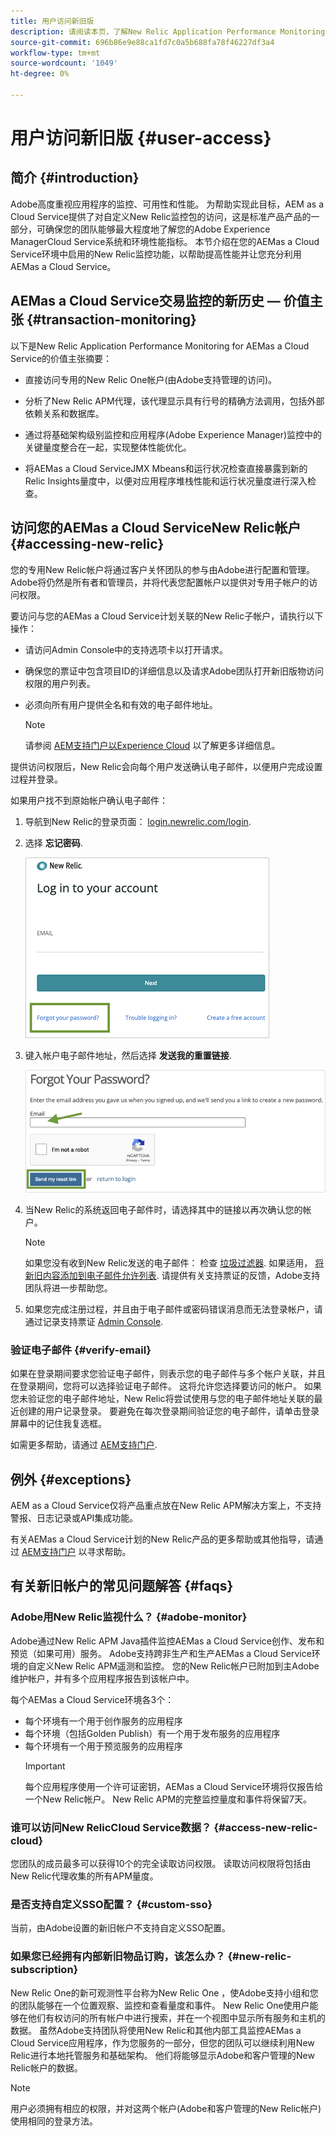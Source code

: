 ```yaml
---
title: 用户访问新旧版
description: 请阅读本页，了解New Relic Application Performance Monitoring for AEMas a Cloud Service
source-git-commit: 696b86e9e88ca1fd7c0a5b688fa78f46227df3a4
workflow-type: tm+mt
source-wordcount: '1049'
ht-degree: 0%

---
```



# 用户访问新旧版 {#user-access}

## 简介 {#introduction}

Adobe高度重视应用程序的监控、可用性和性能。 为帮助实现此目标，AEM as a Cloud Service提供了对自定义New Relic监控包的访问，这是标准产品产品的一部分，可确保您的团队能够最大程度地了解您的Adobe Experience ManagerCloud Service系统和环境性能指标。 本节介绍在您的AEMas a Cloud Service环境中启用的New Relic监控功能，以帮助提高性能并让您充分利用AEMas a Cloud Service。

## AEMas a Cloud Service交易监控的新历史 — 价值主张 {#transaction-monitoring}

以下是New Relic Application Performance Monitoring for AEMas a Cloud Service的价值主张摘要：

* 直接访问专用的New Relic One帐户(由Adobe支持管理的访问)。

* 分析了New Relic APM代理，该代理显示具有行号的精确方法调用，包括外部依赖关系和数据库。

* 通过将基础架构级别监控和应用程序(Adobe Experience Manager)监控中的关键量度整合在一起，实现整体性能优化。

* 将AEMas a Cloud ServiceJMX Mbeans和运行状况检查直接暴露到新的Relic Insights量度中，以便对应用程序堆栈性能和运行状况量度进行深入检查。

## 访问您的AEMas a Cloud ServiceNew Relic帐户 {#accessing-new-relic}

您的专用New Relic帐户将通过客户关怀团队的参与由Adobe进行配置和管理。 Adobe将仍然是所有者和管理员，并将代表您配置帐户以提供对专用子帐户的访问权限。

要访问与您的AEMas a Cloud Service计划关联的New Relic子帐户，请执行以下操作：

* 请访问Admin Console中的支持选项卡以打开请求。
* 确保您的票证中包含项目ID的详细信息以及请求Adobe团队打开新旧版物访问权限的用户列表。
* 必须向所有用户提供全名和有效的电子邮件地址。

   >[!NOTE]
   >请参阅 [AEM支持门户以Experience Cloud](https://helpx.adobe.com/enterprise/using/support-for-experience-cloud.html) 以了解更多详细信息。

提供访问权限后，New Relic会向每个用户发送确认电子邮件，以便用户完成设置过程并登录。

如果用户找不到原始帐户确认电子邮件：

1. 导航到New Relic的登录页面： [login.newrelic.com/login](https://login.newrelic.com/login).

1. 选择 **忘记密码**.

   ![](/help/implementing/cloud-manager/assets/new-relic/newrelic-1.png)

1. 键入帐户电子邮件地址，然后选择 **发送我的重置链接**.

   ![](/help/implementing/cloud-manager/assets/new-relic/newrelic-2.png)

1. 当New Relic的系统返回电子邮件时，请选择其中的链接以再次确认您的帐户。

   >[!NOTE]
   >如果您没有收到New Relic发送的电子邮件：
   >检查 [垃圾过滤器](https://docs.newrelic.com/docs/accounts/accounts-billing/account-setup/create-your-new-relic-account/). 如果适用， [将新旧内容添加到电子邮件允许列表](https://docs.newrelic.com/docs/accounts/accounts/account-maintenance/account-email-settings/#email-whitelist).
   >请提供有关支持票证的反馈，Adobe支持团队将进一步帮助您。

1. 如果您完成注册过程，并且由于电子邮件或密码错误消息而无法登录帐户，请通过记录支持票证 [Admin Console](https://adminconsole.adobe.com/).

### 验证电子邮件 {#verify-email}

如果在登录期间要求您验证电子邮件，则表示您的电子邮件与多个帐户关联，并且在登录期间，您将可以选择验证电子邮件。 这将允许您选择要访问的帐户。 如果您未验证您的电子邮件地址，New Relic将尝试使用与您的电子邮件地址关联的最近创建的用户记录登录。 要避免在每次登录期间验证您的电子邮件，请单击登录屏幕中的记住我复选框。

如需更多帮助，请通过 [AEM支持门户](https://helpx.adobe.com/enterprise/using/support-for-experience-cloud.html).

## 例外 {#exceptions}

AEM as a Cloud Service仅将产品重点放在New Relic APM解决方案上，不支持警报、日志记录或API集成功能。

有关AEMas a Cloud Service计划的New Relic产品的更多帮助或其他指导，请通过 [AEM支持门户](https://helpx.adobe.com/enterprise/using/support-for-experience-cloud.html) 以寻求帮助。

## 有关新旧帐户的常见问题解答 {#faqs}

### Adobe用New Relic监视什么？ {#adobe-monitor}

Adobe通过New Relic APM Java插件监控AEMas a Cloud Service创作、发布和预览（如果可用）服务。 Adobe支持跨非生产和生产AEMas a Cloud Service环境的自定义New Relic APM遥测和监控。 您的New Relic帐户已附加到主Adobe维护帐户，并有多个应用程序报告到该帐户中。

每个AEMas a Cloud Service环境各3个：

* 每个环境有一个用于创作服务的应用程序
* 每个环境（包括Golden Publish）有一个用于发布服务的应用程序
* 每个环境有一个用于预览服务的应用程序
   >[!IMPORTANT]
   >每个应用程序使用一个许可证密钥，AEMas a Cloud Service环境将仅报告给一个New Relic帐户。 New Relic APM的完整监控量度和事件将保留7天。

### 谁可以访问New RelicCloud Service数据？ {#access-new-relic-cloud}

您团队的成员最多可以获得10个的完全读取访问权限。 读取访问权限将包括由New Relic代理收集的所有APM量度。

### 是否支持自定义SSO配置？ {#custom-sso}

当前，由Adobe设置的新旧帐户不支持自定义SSO配置。

### 如果您已经拥有内部新旧物品订购，该怎么办？ {#new-relic-subscription}

New Relic One的新可观测性平台称为New Relic One ，使Adobe支持小组和您的团队能够在一个位置观察、监控和查看量度和事件。 New Relic One使用户能够在他们有权访问的所有帐户中进行搜索，并在一个视图中显示所有服务和主机的数据。 虽然Adobe支持团队将使用New Relic和其他内部工具监控AEMas a Cloud Service应用程序，作为您服务的一部分，但您的团队可以继续利用New Relic进行本地托管服务和基础架构。 他们将能够显示Adobe和客户管理的New Relic帐户的数据。

>[!NOTE]
>用户必须拥有相应的权限，并对这两个帐户(Adobe和客户管理的New Relic帐户)使用相同的登录方法。


